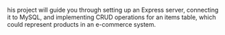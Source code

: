 his project will guide you through setting up an Express server, connecting it to MySQL, and implementing CRUD operations for an items table, which could represent products in an e-commerce system.

